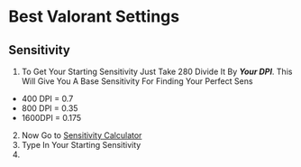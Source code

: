 # Best Valorant Settings

## Sensitivity
1. To Get Your Starting Sensitivity Just Take 280 Divide It By ***Your DPI***.
This Will Give You A Base Sensitivity For Finding Your Perfect Sens
- 400 DPI = 0.7
- 800 DPI = 0.35
- 1600DPI = 0.175

2. Now Go to [Sensitivity Calculator](https://jscalc.io/embed/vqOrqXRpMgmwb8tV)
3. Type In Your Starting Sensitivity
4. 

